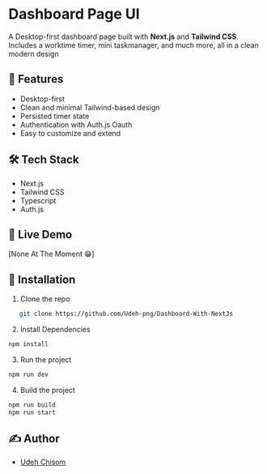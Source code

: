 # Dashboard Page UI

A Desktop-first dashboard page built with **Next.js** and **Tailwind CSS**.
Includes a worktime timer, mini taskmanager, and much more, all in a clean modern design

## 🚀 Features  
- Desktop-first
- Clean and minimal Tailwind-based design
- Persisted timer state
- Authentication with Auth.js Oauth
- Easy to customize and extend

## 🛠️ Tech Stack  
- Next.js
- Tailwind CSS
- Typescript
- Auth.js

## 🔗 Live Demo  
[None At The Moment 😁]

## 📂 Installation  
1. Clone the repo
  ```bash
     git clone https://github.com/Udeh-png/Dashboard-With-NextJs
  ```
2. Install Dependencies
  ```bash
  npm install
  ```
3. Run the project
  ```bash
  npm run dev
  ```
4. Build the project
  ```bash
  npm run build
  npm run start
  ```

## ✍️ Author
- [Udeh Chisom](https://github.com/Udeh-png)
